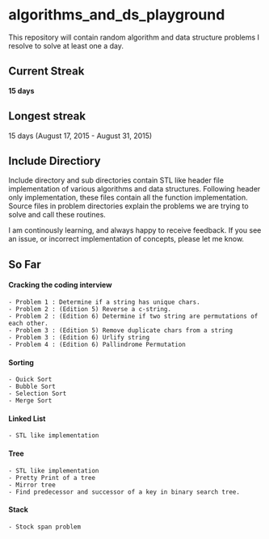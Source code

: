 # algorithms_and_ds_playground
This repository will contain random algorithm and data structure problems I resolve to solve at least one a day.

## Current Streak
**15 days**
## Longest streak
15 days (August 17, 2015 - August 31, 2015)

## Include Directiory
Include directory and sub directories contain STL like header file implementation of various algorithms and data structures. Following header only implementation,
these files contain all the function implementation. Source files in problem directories explain the problems we are trying to solve and call these routines.

I am continously learning, and always happy to receive feedback. If you see an issue, or incorrect implementation of concepts,
please let me know.

## So Far

#### Cracking the coding interview
    - Problem 1 : Determine if a string has unique chars.
    - Problem 2 : (Edition 5) Reverse a c-string.
    - Problem 2 : (Edition 6) Determine if two string are permutations of each other.
    - Problem 3 : (Edition 5) Remove duplicate chars from a string
    - Problem 3 : (Edition 6) Urlify string
    - Problem 4 : (Edition 6) Pallindrome Permutation
#### Sorting
    - Quick Sort
    - Bubble Sort
    - Selection Sort
    - Merge Sort
#### Linked List
    - STL like implementation
#### Tree
    - STL like implementation
    - Pretty Print of a tree
    - Mirror tree
    - Find predecessor and successor of a key in binary search tree.
#### Stack
    - Stock span problem 

